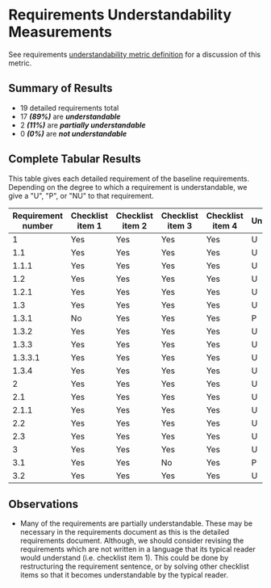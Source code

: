 # Requirements Understandability Measurements

See requirements [understandability metric definition](../metric-definitions/requirements-understandability-metric.md) for a discussion of this metric.

## Summary of Results

* 19 detailed requirements total
* 17 ***(89%)*** are ***understandable***
* 2 ***(11%)*** are ***partially understandable***
* 0 ***(0%)*** are ***not understandable***

## Complete Tabular Results

This table gives each detailed requirement of the baseline requirements. Depending on the degree to which a requirement is understandable, we give a "U", "P", or "NU" to that requirement.

Requirement number | Checklist item 1 | Checklist item 2 | Checklist item 3 | Checklist item 4 | Understandable?
--- | --- | --- | --- | --- | ---
1 | Yes | Yes | Yes | Yes | U
1.1 | Yes | Yes | Yes | Yes | U
1.1.1 | Yes | Yes | Yes | Yes | U
1.2 | Yes | Yes | Yes | Yes | U
1.2.1 | Yes | Yes | Yes | Yes | U
1.3 | Yes | Yes | Yes | Yes | U
1.3.1 | No | Yes | Yes | Yes | P
1.3.2 | Yes | Yes | Yes | Yes | U
1.3.3 | Yes | Yes | Yes | Yes | U
1.3.3.1 | Yes | Yes | Yes | Yes | U
1.3.4| Yes | Yes | Yes | Yes | U
2 | Yes | Yes | Yes | Yes | U
2.1 | Yes | Yes | Yes | Yes | U
2.1.1 | Yes | Yes | Yes | Yes | U
2.2 | Yes | Yes | Yes | Yes | U
2.3 | Yes | Yes | Yes | Yes | U
3 | Yes | Yes | Yes | Yes | U
3.1 | Yes | Yes | No | Yes | P
3.2 | Yes | Yes | Yes | Yes | U



## Observations

* Many of the requirements are partially understandable. These may be necessary in the requirements document as this is the detailed requirements document. Although, we should consider revising the requirements which are not written in a language that its typical reader would understand (i.e. checklist item 1). This could be done by restructuring the requirement sentence, or by solving other checklist items so that it becomes understandable by the typical reader.

